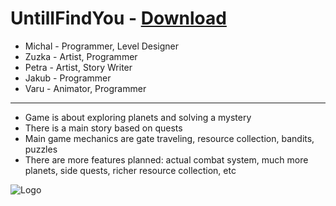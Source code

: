 # UntilIFindYou - [Download](https://drive.google.com/file/d/0B6MMjAwdRdTwZWJQSld1dnJINU0/view)

- Michal - Programmer, Level Designer
- Zuzka - Artist, Programmer
- Petra - Artist, Story Writer
- Jakub - Programmer
- Varu - Animator, Programmer

---

- Game is about exploring planets and solving a mystery
- There is a main story based on quests 
- Main game mechanics are gate traveling, resource collection, bandits, puzzles
- There are more features planned: actual combat system, much more planets, side quests, richer resource collection, etc

![Logo](http://i.imgur.com/ymnz6gm.jpg)
